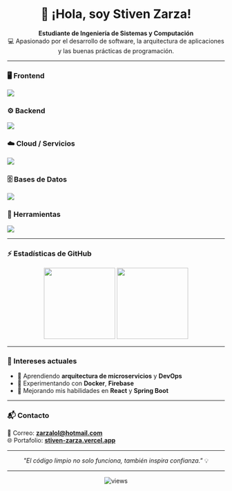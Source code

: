 <h1 align="center">👋 ¡Hola, soy Stiven Zarza!</h1>

<p align="center">
  <b>Estudiante de Ingeniería de Sistemas y Computación</b><br>
  💻 Apasionado por el desarrollo de software, la arquitectura de aplicaciones y las buenas prácticas de programación.
</p>

---

### 🖥️ Frontend
<p align="left">
  <img src="https://skillicons.dev/icons?i=html,css,js,vue,react,bootstrap,tailwind" />
</p>

### ⚙️ Backend
<p align="left">
  <img src="https://skillicons.dev/icons?i=nodejs,express,adonis,spring,java,python,flask" />
</p>

### ☁️ Cloud / Servicios
<p align="left">
  <img src="https://skillicons.dev/icons?i=firebase,gcp" />
</p>

### 🗄️ Bases de Datos
<p align="left">
  <img src="https://skillicons.dev/icons?i=mysql,postgres,mongodb" />
</p>

### 🧰 Herramientas
<p align="left">
  <img src="https://skillicons.dev/icons?i=git,github,vscode,idea,postman,windows" />
</p>

---

### ⚡ Estadísticas de GitHub

<p align="center">
  <img src="https://github-readme-stats-sigma-five.vercel.app/api?username=Stivenz3&show_icons=true&theme=tokyonight" height="165" />
  <img src="https://github-readme-stats-sigma-five.vercel.app/api/top-langs/?username=Stivenz3&layout=compact&theme=tokyonight" height="165" />
</p>

---

### 🧠 Intereses actuales

- 🌱 Aprendiendo **arquitectura de microservicios** y **DevOps**  
- 🔧 Experimentando con **Docker**, **Firebase**  
- 🚀 Mejorando mis habilidades en **React** y **Spring Boot**

---

### 📬 Contacto

📧 Correo: **zarzalol@hotmail.com**  
🌐 Portafolio: [**stiven-zarza.vercel.app**](https://stiven-zarza.vercel.app/)

---

<p align="center">
  <i>"El código limpio no solo funciona, también inspira confianza."</i> 💡
</p>

---

<p align="center">
  <img src="https://komarev.com/ghpvc/?username=Stivenz3&label=Visitas%20al%20perfil&color=0e75b6&style=flat" alt="views" />
</p>

